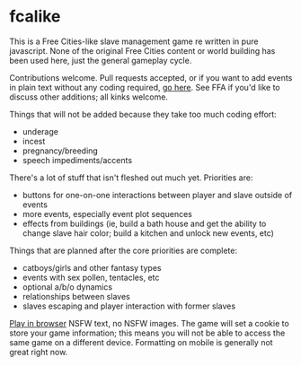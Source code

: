 # fcalike

This is a Free Cities-like slave management game re written in pure javascript.  None of the original Free Cities content or world building has been used here, just the general gameplay cycle.

Contributions welcome.  Pull requests accepted, or if you want to add events in plain text without any coding required, [go here](https://docs.google.com/spreadsheets/d/1ibrLMlGqY2rc-ExmQkWJW3Xr92k0GARphWvWWXp5cN4/edit?usp=sharing).  See FFA if you'd like to discuss other additions; all kinks welcome.

Things that will not be added because they take too much coding effort:
- underage
- incest
- pregnancy/breeding
- speech impediments/accents

There's a lot of stuff that isn't fleshed out much yet.  Priorities are:
- buttons for one-on-one interactions between player and slave outside of events
- more events, especially event plot sequences
- effects from buildings (ie, build a bath house and get the ability to change slave hair color; build a kitchen and unlock new events, etc)

Things that are planned after the core priorities are complete:
- catboys/girls and other fantasy types
- events with sex pollen, tentacles, etc
- optional a/b/o dynamics
- relationships between slaves
- slaves escaping and player interaction with former slaves

[Play in browser](https://a-very-old-sock.github.io/fcalike/) NSFW text, no NSFW images.  The game will set a cookie to store your game information; this means you will not be able to access the same game on a different device.  Formatting on mobile is generally not great right now.
